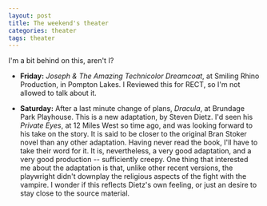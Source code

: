 ```yaml
---
layout: post
title: The weekend's theater
categories: theater
tags: theater
---
```

I'm a bit behind on this, aren't I?

 * **Friday:** *Joseph &amp; The Amazing Technicolor Dreamcoat*, at Smiling Rhino Production, in Pompton Lakes.  I Reviewed this for RECT, so I'm not allowed to talk about it.

 * **Saturday:**  After a last minute change of plans, *Dracula*, at Brundage Park Playhouse.  This is a new adaptation, by Steven Dietz.  I'd seen his *Private Eyes*, at 12 Miles West so time ago, and was looking forward to his take on the story.  It is said to be closer to the original Bran Stoker novel than any other adaptation.  Having never read the book, I'll have to take their word for it.  It is, nevertheless, a very good adaptation, and a very good production -- sufficiently creepy.  One thing that interested me about the adaptation is that, unlike other recent versions, the playwright didn't downplay the religious aspects of the fight with the vampire.  I wonder if this reflects Dietz's own feeling, or just an desire to stay close to the source material.

